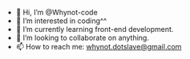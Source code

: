 - 👋 Hi, I’m @Whynot-code
- 👀 I’m interested in coding^^
- 🌱 I’m currently learning front-end development.
- 💞️ I’m looking to collaborate on anything.
- 📫 How to reach me: whynot.dotslave@gmail.com

<!---
Whynot-code/Whynot-code is a ✨ special ✨ repository because its `README.md` (this file) appears on your GitHub profile.
You can click the Preview link to take a look at your changes.
--->
